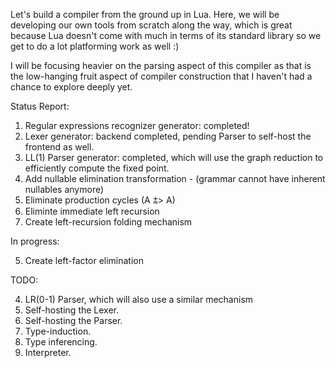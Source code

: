 Let's build a compiler from the ground up in Lua. Here, we will be developing our own tools from scratch along the way, which is great because Lua doesn't come with much in terms of its standard library so we get to do a lot platforming work as well :)

I will be focusing heavier on the parsing aspect of this compiler as that is the low-hanging fruit aspect of compiler construction that I haven't had a chance to explore deeply yet.

Status Report:

1. Regular expressions recognizer generator: completed!
2. Lexer generator: backend completed, pending Parser to self-host the frontend as well.
3. LL(1) Parser generator: completed, which will use the graph reduction to efficiently compute the fixed point.
4. Add nullable elimination transformation - (grammar cannot have inherent nullables anymore)
2. Eliminate production cycles (A ⩲> A)
3. Eliminte immediate left recursion
4. Create left-recursion folding mechanism

In progress:

5. Create left-factor elimination

TODO:

4. LR(0-1) Parser, which will also use a similar mechanism
5. Self-hosting the Lexer.
6. Self-hosting the Parser.
7. Type-induction.
8. Type inferencing.
9. Interpreter.